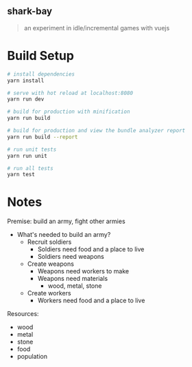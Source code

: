 shark-bay
---------

> an experiment in idle/incremental games with vuejs

Build Setup
===========
``` bash
# install dependencies
yarn install

# serve with hot reload at localhost:8080
yarn run dev

# build for production with minification
yarn run build

# build for production and view the bundle analyzer report
yarn run build --report

# run unit tests
yarn run unit

# run all tests
yarn test
```

Notes
=====

Premise: build an army, fight other armies

* What's needed to build an army?
    * Recruit soldiers
        * Soldiers need food and a place to live
        * Soldiers need weapons
    * Create weapons
        * Weapons need workers to make
        * Weapons need materials
            * wood, metal, stone
    * Create workers
       * Workers need food and a place to live

Resources:
* wood  
* metal  
* stone  
* food  
* population  
